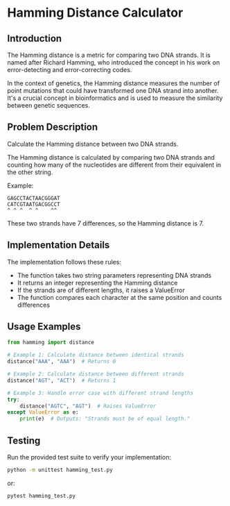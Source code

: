 # Hamming Distance Calculator

## Introduction

The Hamming distance is a metric for comparing two DNA strands. It is named after Richard Hamming, who introduced the concept in his work on error-detecting and error-correcting codes.

In the context of genetics, the Hamming distance measures the number of point mutations that could have transformed one DNA strand into another. It's a crucial concept in bioinformatics and is used to measure the similarity between genetic sequences.

## Problem Description

Calculate the Hamming distance between two DNA strands.

The Hamming distance is calculated by comparing two DNA strands and counting how many of the nucleotides are different from their equivalent in the other string.

Example:
```
GAGCCTACTAACGGGAT
CATCGTAATGACGGCCT
^ ^ ^  ^ ^    ^^
```
These two strands have 7 differences, so the Hamming distance is 7.

## Implementation Details

The implementation follows these rules:
- The function takes two string parameters representing DNA strands
- It returns an integer representing the Hamming distance
- If the strands are of different lengths, it raises a ValueError
- The function compares each character at the same position and counts differences

## Usage Examples

```python
from hamming import distance

# Example 1: Calculate distance between identical strands
distance("AAA", "AAA")  # Returns 0

# Example 2: Calculate distance between different strands
distance("AGT", "ACT")  # Returns 1

# Example 3: Handle error case with different strand lengths
try:
    distance("AGTC", "AGT")  # Raises ValueError
except ValueError as e:
    print(e)  # Outputs: "Strands must be of equal length."
```

## Testing

Run the provided test suite to verify your implementation:

```bash
python -m unittest hamming_test.py
```

or:

```bash
pytest hamming_test.py
```
